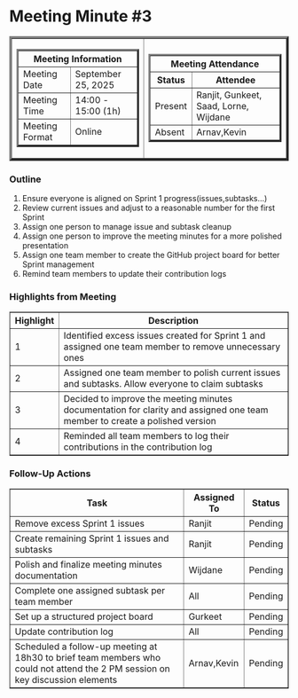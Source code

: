 <h1>Meeting Minute #3</h1>
<table align="center" cellspacing="0" cellpadding="4" border="4">
  <tr>
    <td>
      <table cellspacing="0" cellpadding="4" border="3">
        <tr>
          <th colspan="2">Meeting Information</th>
        </tr>
        <tr>
            <td>Meeting Date</td>
            <td>September 25, 2025</td>
        </tr>
        <tr>
            <td>Meeting Time</td>
            <td>14:00 - 15:00 (1h)</td>
        </tr>
        <tr>
            <td>Meeting Format</td>
            <td>Online</td>
        </tr>
      </table>
    </td>
    <td>
      <table cellspacing="0" cellpadding="2" border="3">
        <tr>
          <th colspan="2">Meeting Attendance</th>
        </tr>
        <tr>
          <th>Status</th>
          <th>Attendee</th>
        </tr>
        <tr>
          <td>Present</td>
          <td>Ranjit, Gunkeet, Saad, Lorne, Wijdane</td>
        </tr>
        <tr>
          <td>Absent</td>
          <td>Arnav,Kevin</td>
        </tr>
      </table>
    </td>
  </tr>
</table>

<h3>Outline</h3>
<ol>
  <li>Ensure everyone is aligned on Sprint 1 progress(issues,subtasks...)</li>
  <li>Review current issues and adjust to a reasonable number for the first Sprint</li>
  <li>Assign one person to manage issue and subtask cleanup </li>
  <li>Assign one person to improve the meeting minutes for a more polished presentation</li>
  <li>Assign one team member to create the GitHub project board for better Sprint management</li>
  <li>Remind team members to update their contribution logs</li>
</ol>

<h3>Highlights from Meeting</h3>
<table cellspacing="0" cellpadding="5" border="1">
  <tr>
    <th>Highlight</th>
    <th>Description</th>
  </tr>
  <tr>
    <td>1</td>
    <td>Identified excess issues created for Sprint 1 and assigned one team member to remove unnecessary ones</td>
  </tr>
  <tr>
    <td>2</td>
    <td>Assigned one team member to polish current issues and subtasks. Allow everyone to claim subtasks</td>
  </tr>
  <tr>
    <td>3</td>
    <td>Decided to improve the meeting minutes documentation for clarity and assigned one team member to create a polished version</td>
  </tr>
  <tr>
    <td>4</td>
    <td>Reminded all team members to log their contributions in the contribution log</td>
  </tr>
</table>

<h3>Follow-Up Actions</h3>
<table cellspacing="0" cellpadding="5" border="1">
  <tr>
    <th>Task</th>
    <th>Assigned To</th>
    <th>Status</th>
  </tr>
  <tr>
    <td>Remove excess Sprint 1 issues</td>
    <td>Ranjit</td>
    <td>Pending</td>
  </tr>
  <tr>
    <td>Create remaining Sprint 1 issues and subtasks</td>
    <td>Ranjit</td>
    <td>Pending</td>
  </tr>
  <tr>
    <td>Polish and finalize meeting minutes documentation</td>
    <td>Wijdane</td>
    <td>Pending</td>
  </tr>
  <tr>
    <td>Complete one assigned subtask per team member</td>
    <td>All</td>
    <td>Pending</td>
  </tr>
  <tr>
    <td>Set up a structured project board</td>
    <td>Gurkeet</td>
    <td>Pending</td>
  </tr>
  <tr>
    <td>Update contribution log</td>
    <td>All</td>
    <td>Pending</td>
  <tr>
      <td>Scheduled a follow-up meeting at 18h30 to brief team members who could not attend the 2 PM session on key discussion elements </td>
    <td>Arnav,Kevin</td>
    <td>Pending</td>
    </tr>

    
  </tr>
</table>
